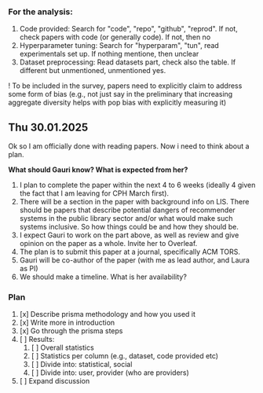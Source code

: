 ### For the analysis:

1. Code provided: Search for "code", "repo", "github", "reprod". If not, check papers with code (or generally code). If not, then no
2. Hyperparameter tuning: Search for "hyperparam", "tun", read experimentals set up. If nothing mentione, then unclear
3. Dataset preprocessing: Read datasets part, check also the table. If different but unmentioned, unmentioned yes.


! To be included in the survey, papers need to explicitly claim to address some form of bias (e.g., not just say in the preliminary that increasing aggregate diversity helps with pop bias with explicitly measuring it)

## Thu 30.01.2025
Ok so I am officially done with reading papers. Now i need to think about a plan.

**What should Gauri know? What is expected from her?**
1. I plan to complete the paper within the next 4 to 6 weeks (ideally 4 given the fact that I am leaving for CPH March first).
2. There will be a section in the paper with background info on LIS. There should be papers that describe potential dangers of recommender systems in the public library sector and/or what would make such systems inclusive. So how things could be and how they should be.
3. I expect Gauri to work on the part above, as well as review and give opinion on the paper as a whole. Invite her to Overleaf.
4. The plan is to submit this paper at a journal, specifically ACM TORS.
5. Gauri will be co-author of the paper (with me as lead author, and Laura as PI)
6. We should make a timeline. What is her availability?


### Plan
1. [x]  Describe prisma methodology and how you used it
2. [x]  Write more in introduction
3. [x]  Go through the prisma steps
4. [ ]  Results:
    1. [ ]  Overall statistics
    2. [ ]  Statistics per column (e.g., dataset, code provided etc)
    3. [ ]  Divide into: statistical, social
    4. [ ]  Divide into: user, provider (who are providers)
5. [ ]  Expand discussion
